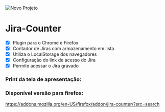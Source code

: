 ![Novo Projeto](https://user-images.githubusercontent.com/9161268/68585589-6de0a880-0461-11ea-8ac6-0ab0a86cb99d.png) 
# Jira-Counter 

- [X] Plugin para o Chrome e Firefox
- [X] Contador de Jiras com armazenamento em lista
- [X] Utiliza o LocalStorage dos navegadores
- [X] Configuração do link de acesso do Jira
- [X] Permite acessar o Jira gravado

### Print da tela de apresentação:

### Disponível versão para firefox:
https://addons.mozilla.org/en-US/firefox/addon/jira-counter/?src=search

